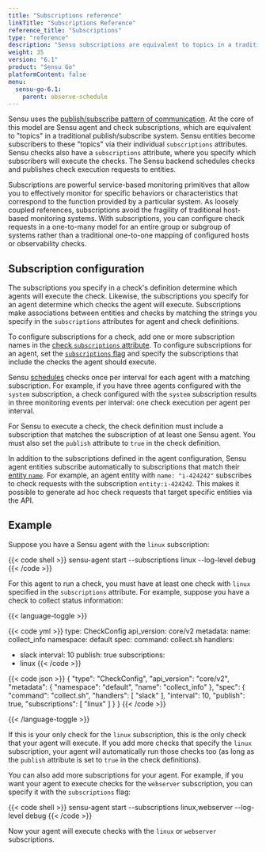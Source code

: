 ```yaml
---
title: "Subscriptions reference"
linkTitle: "Subscriptions Reference"
reference_title: "Subscriptions"
type: "reference"
description: "Sensu subscriptions are equivalent to topics in a traditional publish/subscribe system. With Sensu subscriptions, you can configure check requests in a one-to-many model for an entire group or subgroup of systems rather than a traditional one-to-one mapping of configured hosts or observability checks. Read this reference doc to learn how to configure subscriptions in Sensu."
weight: 35
version: "6.1"
product: "Sensu Go"
platformContent: false
menu:
  sensu-go-6.1:
    parent: observe-schedule
---
```


Sensu uses the [publish/subscribe pattern of communication][1].
At the core of this model are Sensu agent and check subscriptions, which are equivalent to "topics" in a traditional publish/subscribe system.
Sensu entities become subscribers to these "topics" via their individual `subscriptions` attributes.
Sensu checks also have a `subscriptions` attribute, where you specify which subscribers will execute the checks.
The Sensu backend schedules checks and publishes check execution requests to entities.

Subscriptions are powerful service-based monitoring primitives that allow you to effectively monitor for specific behaviors or characteristics that correspond to the function provided by a particular system.
As loosely coupled references, subscriptions avoid the fragility of traditional host-based monitoring systems.
With subscriptions, you can configure check requests in a one-to-many model for an entire group or subgroup of systems rather than a traditional one-to-one mapping of configured hosts or observability checks.

## Subscription configuration

The subscriptions you specify in a check's definition determine which agents will execute the check.
Likewise, the subscriptions you specify for an agent determine which checks the agent will execute.
Subscriptions make associations between entities and checks by matching the strings you specify in the `subscriptions` attributes for agent and check definitions.

To configure subscriptions for a check, add one or more subscription names in the [check `subscriptions` attribute][15].
To configure subscriptions for an agent, set the [`subscriptions` flag][2] and specify the subscriptions that include the checks the agent should execute.

Sensu [schedules][13] checks once per interval for each agent with a matching subscription.
For example, if you have three agents configured with the `system` subscription, a check configured with the `system` subscription results in three monitoring events per interval: one check execution per agent per interval.

For Sensu to execute a check, the check definition must include a subscription that matches the subscription of at least one Sensu agent.
You must also set the `publish` attribute to `true` in the check definition.

In addition to the subscriptions defined in the agent configuration, Sensu agent entities subscribe automatically to subscriptions that match their [entity `name`][10].
For example, an agent entity with `name: "i-424242"` subscribes to check requests with the subscription `entity:i-424242`.
This makes it possible to generate ad hoc check requests that target specific entities via the API.

## Example

Suppose you have a Sensu agent with the `linux` subscription:

{{< code shell >}}
sensu-agent start --subscriptions linux --log-level debug
{{< /code >}}

For this agent to run a check, you must have at least one check with `linux` specified in the `subscriptions` attribute.
For example, suppose you have a check to collect status information:

{{< language-toggle >}}

{{< code yml >}}
type: CheckConfig
api_version: core/v2
metadata:
  name: collect_info
  namespace: default
spec:
  command: collect.sh
  handlers:
  - slack
  interval: 10
  publish: true
  subscriptions:
  - linux
{{< /code >}}

{{< code json >}}
{
  "type": "CheckConfig",
  "api_version": "core/v2",
  "metadata": {
    "namespace": "default",
    "name": "collect_info"
  },
  "spec": {
    "command": "collect.sh",
    "handlers": [
      "slack"
    ],
    "interval": 10,
    "publish": true,
    "subscriptions": [
      "linux"
    ]
  }
}
{{< /code >}}

{{< /language-toggle >}}

If this is your only check for the `linux` subscription, this is the only check that your agent will execute.
If you add more checks that specify the `linux` subscription, your agent will automatically run those checks too (as long as the `publish` attribute is set to `true` in the check definitions).

You can also add more subscriptions for your agent.
For example, if you want your agent to execute checks for the `webserver` subscription, you can specify it with the `subscriptions` flag:

{{< code shell >}}
sensu-agent start --subscriptions linux,webserver --log-level debug
{{< /code >}}

Now your agent will execute checks with the `linux` or `webserver` subscriptions.


[1]: https://en.wikipedia.org/wiki/Publish%E2%80%93subscribe_pattern
[2]: ../agent/#subscriptions-flag
[3]: ../checks/
[4]: ../backend/
[5]: ../tokens/
[6]: ../assets/
[7]: ../agent/#cache-dir
[8]: ../hooks/
[9]: ../events/
[10]: ../agent/#name
[13]: ../checks/#check-scheduling
[14]: ../agent/
[15]: ../checks/#check-subscriptions
